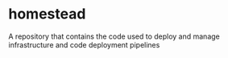 # homestead
A repository that contains the code used to deploy and manage infrastructure and code deployment pipelines
